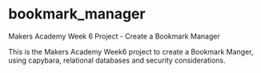 bookmark_manager
================

Makers Academy Week 6 Project - Create a Bookmark Manager

This is the Makers Academy Week6 project to create a Bookmark Manger, using capybara, relational databases and security considerations.

